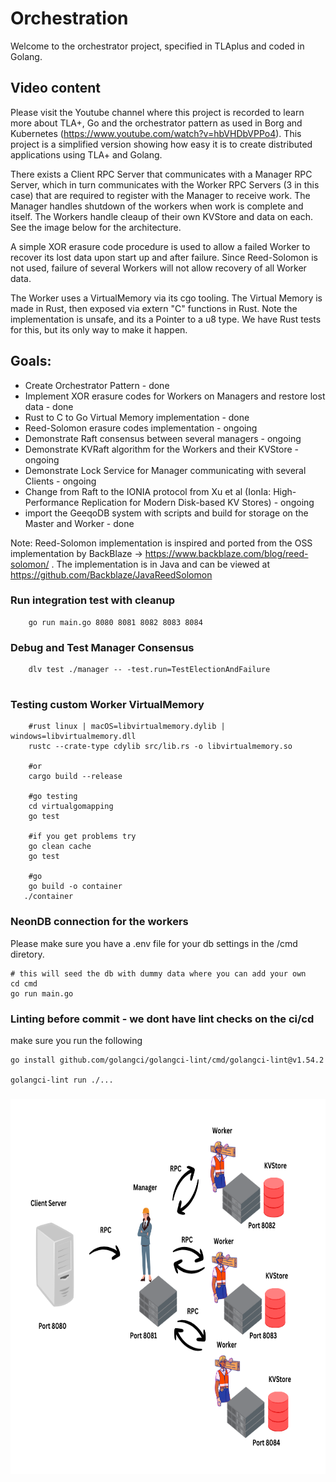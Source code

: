 # Orchestration

Welcome to the orchestrator project, specified in TLAplus and coded in Golang.

## Video content

Please visit the Youtube channel where this project is recorded to learn more about TLA+, Go and the orchestrator pattern as used in Borg and Kubernetes (https://www.youtube.com/watch?v=hbVHDbVPPo4). 
This project is a simplified version showing how easy it is to create distributed applications using TLA+ and Golang.

There exists a Client RPC Server that communicates with a Manager RPC Server, which in turn communicates with the Worker RPC Servers (3 in this case) that are required to register with the Manager to receive work. The Manager handles shutdown of the workers when work is complete and itself. The Workers handle cleaup of their own KVStore and data on each. See the image below for the architecture.

A simple XOR erasure code procedure is used to allow a failed Worker to recover its lost data upon start up and after failure. Since Reed-Solomon is not used, failure of several Workers will not allow recovery of all Worker data.

The Worker uses a VirtualMemory via its cgo tooling. The Virtual Memory is made in Rust, then exposed via extern "C" functions in Rust. Note the implementation is unsafe, and its a Pointer to a u8 type. We have Rust tests for this, but its only way to make it happen.

## Goals:

- Create Orchestrator Pattern - done
- Implement XOR erasure codes for Workers on Managers and restore lost data - done
- Rust to C to Go Virtual Memory implementation - done
- Reed-Solomon erasure codes implementation - ongoing 
- Demonstrate Raft consensus between several managers - ongoing
- Demonstrate KVRaft algorithm for the Workers and their KVStore - ongoing
- Demonstrate Lock Service for Manager communicating with several Clients - ongoing
- Change from Raft to the IONIA protocol from Xu et al (IonIa: High-Performance Replication for Modern Disk-based KV Stores) - ongoing
- import the GeeqoDB system with scripts and build for storage on the Master and Worker - done

Note: Reed-Solomon implementation is inspired and ported from the OSS implementation by BackBlaze -> https://www.backblaze.com/blog/reed-solomon/ . The implementation is in Java and can be viewed at https://github.com/Backblaze/JavaReedSolomon

### Run integration test with cleanup

```
    go run main.go 8080 8081 8082 8083 8084

```
### Debug and Test Manager Consensus

````
    dlv test ./manager -- -test.run=TestElectionAndFailure
    
````

### Testing custom Worker VirtualMemory

```
    #rust linux | macOS=libvirtualmemory.dylib | windows=libvirtualmemory.dll
    rustc --crate-type cdylib src/lib.rs -o libvirtualmemory.so

    #or
    cargo build --release

    #go testing
    cd virtualgomapping
    go test

    #if you get problems try
    go clean cache
    go test

    #go
    go build -o container
   ./container
```

### NeonDB connection for the workers

Please make sure you have a .env file for your db settings in the /cmd diretory.

````
# this will seed the db with dummy data where you can add your own
cd cmd
go run main.go

````

### Linting before commit - we dont have lint checks on the ci/cd

make sure you run the following

`````
go install github.com/golangci/golangci-lint/cmd/golangci-lint@v1.54.2

golangci-lint run ./...

`````

<h3 align="center" > <img src="./orchestration.png" width="700" height="600" style="center: 10px;"></h3
